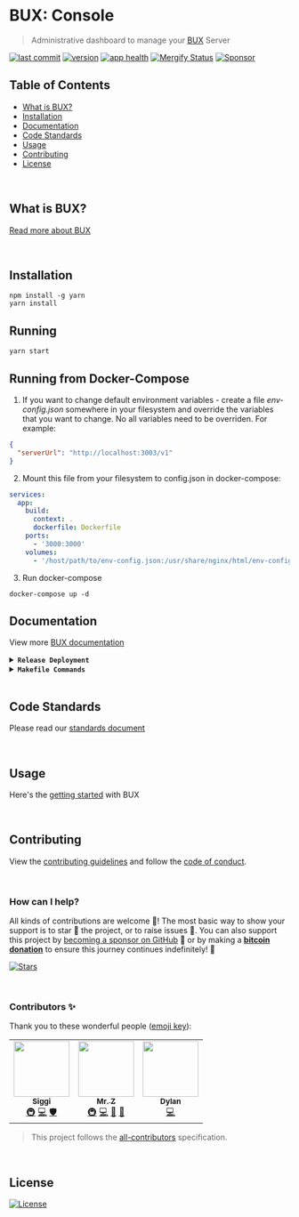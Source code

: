 # BUX: Console
> Administrative dashboard to manage your [BUX](https://getbux.io) Server

[![last commit](https://img.shields.io/github/last-commit/BuxOrg/bux-console.svg?style=flat)](https://github.com/BuxOrg/bux-console/commits/master)
[![version](https://img.shields.io/github/release-pre/BuxOrg/bux-console.svg?style=flat)](https://github.com/BuxOrg/bux-console/releases)
[![app health](https://img.shields.io/website-up-down-green-red/https/getbux.io.svg?label=status&v=1)](https://getbux.io)
[![Mergify Status](https://img.shields.io/endpoint.svg?url=https://api.mergify.com/v1/badges/BuxOrg/bux-console&style=flat&v=3)](https://mergify.io)
[![Sponsor](https://img.shields.io/badge/sponsor-BuxOrg-181717.svg?logo=github&style=flat&v=1)](https://github.com/sponsors/BuxOrg)

## Table of Contents
- [What is BUX?](#what-is-bux)
- [Installation](#installation)
- [Documentation](#documentation)
- [Code Standards](#code-standards)
- [Usage](#usage)
- [Contributing](#contributing)
- [License](#license)

<br />

## What is BUX?
[Read more about BUX](https://getbux.io)

<br />

## Installation
```shell
npm install -g yarn
yarn install
```

## Running
```shell
yarn start
```

## Running from Docker-Compose
1. If you want to change default environment variables - create a file *env-config.json* somewhere in your filesystem and override the variables that you want to change. No all variables need to be overriden. For example:
```json
{
  "serverUrl": "http://localhost:3003/v1"
}
```

2. Mount this file from your filesystem to config.json in docker-compose:
```yaml
services:
  app:
    build:
      context: .
      dockerfile: Dockerfile
    ports:
      - '3000:3000'
    volumes:
      - '/host/path/to/env-config.json:/usr/share/nginx/html/env-config.json'
```

3. Run docker-compose
```shell
docker-compose up -d
```

## Documentation
View more [BUX documentation](https://getbux.io)

<details>
<summary><strong><code>Release Deployment</code></strong></summary>
<br/>

[goreleaser](https://github.com/goreleaser/goreleaser) for easy binary or library deployment to GitHub and can be installed via: `brew install goreleaser`.

The [.goreleaser.yml](.goreleaser.yml) file is used to configure [goreleaser](https://github.com/goreleaser/goreleaser).

Use `make release-snap` to create a snapshot version of the release, and finally `make release` to ship to production.
</details>

<details>
<summary><strong><code>Makefile Commands</code></strong></summary>
<br/>

View all `makefile` commands
```shell script
make help
```

List of all current commands:
```text
audit                         Checks for any packages that are vulnerable
clean                         Remove previous builds and any test cache data
help                          Show this help message
install                       Install the application
install-all-contributors      Installs all contributors locally
outdated                      Checks for any outdated packages
release                       Full production release (creates release in GitHub)
release-snap                  Test the full release (build binaries)
release-test                  Full production test release (everything except deploy)
replace-version               Replaces the version in HTML/JS (pre-deploy)
start                         Starts the console
tag                           Generate a new tag and push (tag version=0.0.0)
tag-remove                    Remove a tag if found (tag-remove version=0.0.0)
tag-update                    Update an existing tag to current commit (tag-update version=0.0.0)
update-contributors           Regenerates the contributors html/list
```
</details>

<br />

## Code Standards
Please read our [standards document](.github/CODE_STANDARDS.md)

<br />

## Usage
Here's the [getting started](https://getbux.io) with BUX

<br />


## Contributing
View the [contributing guidelines](.github/CONTRIBUTING.md) and follow the [code of conduct](.github/CODE_OF_CONDUCT.md).

<br/>

### How can I help?
All kinds of contributions are welcome :raised_hands:!
The most basic way to show your support is to star :star2: the project, or to raise issues :speech_balloon:.
You can also support this project by [becoming a sponsor on GitHub](https://github.com/sponsors/BuxOrg) :clap:
or by making a [**bitcoin donation**](https://getbux.io/#sponsor?utm_source=github&utm_medium=sponsor-link&utm_campaign=bux-console&utm_term=bux-console&utm_content=bux-console) to ensure this journey continues indefinitely! :rocket:

[![Stars](https://img.shields.io/github/stars/BuxOrg/bux-console?label=Please%20like%20us&style=social&v=2)](https://github.com/BuxOrg/bux-console/stargazers)

<br/>

### Contributors ✨
Thank you to these wonderful people ([emoji key](https://allcontributors.org/docs/en/emoji-key)):

<!-- ALL-CONTRIBUTORS-LIST:START - Do not remove or modify this section -->
<!-- prettier-ignore-start -->
<!-- markdownlint-disable -->
<table>
  <tr>
    <td align="center"><a href="https://github.com/icellan"><img src="https://avatars.githubusercontent.com/u/4411176?v=4?s=100" width="100px;" alt=""/><br /><sub><b>Siggi</b></sub></a><br /><a href="#infra-icellan" title="Infrastructure (Hosting, Build-Tools, etc)">🚇</a> <a href="https://github.com/BuxOrg/bux-console/commits?author=icellan" title="Code">💻</a> <a href="#security-icellan" title="Security">🛡️</a></td>
    <td align="center"><a href="https://mrz1818.com"><img src="https://avatars.githubusercontent.com/u/3743002?v=4?s=100" width="100px;" alt=""/><br /><sub><b>Mr. Z</b></sub></a><br /><a href="#infra-mrz1836" title="Infrastructure (Hosting, Build-Tools, etc)">🚇</a> <a href="https://github.com/BuxOrg/bux-console/commits?author=mrz1836" title="Code">💻</a> <a href="#maintenance-mrz1836" title="Maintenance">🚧</a> <a href="#business-mrz1836" title="Business development">💼</a></td>
    <td align="center"><a href="https://github.com/galt-tr"><img src="https://avatars.githubusercontent.com/u/64976002?v=4?s=100" width="100px;" alt=""/><br /><sub><b>Dylan</b></sub></a><br /><a href="https://github.com/BuxOrg/bux-console/commits?author=galt-tr" title="Code">💻</a></td>
  </tr>
</table>

<!-- markdownlint-restore -->
<!-- prettier-ignore-end -->

<!-- ALL-CONTRIBUTORS-LIST:END -->

> This project follows the [all-contributors](https://github.com/all-contributors/all-contributors) specification.

<br />

## License
[![License](https://img.shields.io/github/license/BuxOrg/bux-console.svg?style=flat&v=1)](LICENSE)

